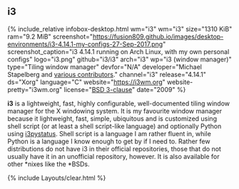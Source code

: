 ## i3
{% include_relative infobox-desktop.html wm="i3" wm="i3" size="1310 KiB" ram="9.2 MiB" screenshot="https://fusion809.github.io/images/desktop-environments/i3-4.14.1-my-configs-27-Sep-2017.png" screenshot_caption="i3 4.14.1 running on Arch Linux, with my own personal configs" logo="i3.png" github="i3/i3" arch="i3" wp="i3 (window manager)" type="Tiling window manager" devfor="N/A" developer="Michael Stapelberg and <a href='https://github.com/i3/i3/graphs/contributors' link='_blank'>various contributors</a>." channel="i3" release="4.14.1" ds="Xorg" language="C" website="https://i3wm.org" website-pretty="i3wm.org" license="<a href='https://raw.githubusercontent.com/i3/i3/next/LICENSE' link='_blank'>BSD 3-clause</a>" date="2009" %}

**i3** is a lightweight, fast, highly configurable, well-documented tiling window manager for the X windowing system. It is my favourite window manager because it lightweight, fast, simple, ubiquitous and is customized using shell script (or at least a shell script-like language) and optionally Python using [i3pystatus](https://github.com/enkore/i3pystatus/). Shell script is a language I am rather fluent in, while Python is a language I know enough to get by if I need to. Rather few distributions do not have i3 in their official repositories, those that do not usually have it in an unofficial repository, however. It is also available for other *nixes like the *BSDs. 

{% include Layouts/clear.html %}
